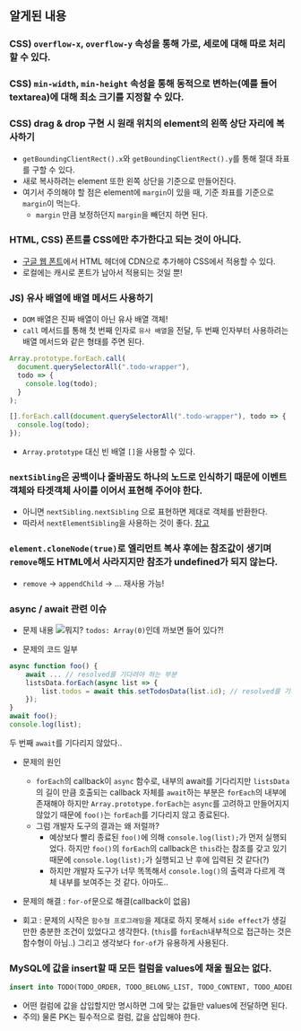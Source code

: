 ## 알게된 내용

### CSS) `overflow-x`, `overflow-y` 속성을 통해 가로, 세로에 대해 따로 처리할 수 있다.

### CSS) `min-width`, `min-height` 속성을 통해 동적으로 변하는(예를 들어 textarea)에 대해 최소 크기를 지정할 수 있다.

### CSS) drag & drop 구현 시 원래 위치의 element의 왼쪽 상단 자리에 복사하기

- `getBoundingClientRect().x`와 `getBoundingClientRect().y`를 통해 절대 좌표를 구할 수 있다.
- 새로 복사하려는 element 또한 왼쪽 상단을 기준으로 만들어진다.
- 여기서 주의해야 할 점은 element에 `margin`이 있을 때, 기준 좌표를 기준으로 `margin`이 먹는다.
  - `margin` 만큼 보정하던지 `margin`을 빼던지 하면 된다.

### HTML, CSS) 폰트를 CSS에만 추가한다고 되는 것이 아니다.

- [구글 웹 폰트](https://fonts.google.com/)에서 HTML 헤더에 CDN으로 추가해야 CSS에서 적용할 수 있다.
- 로컬에는 캐시로 폰트가 남아서 적용되는 것일 뿐!

### JS) 유사 배열에 배열 메서드 사용하기

- `DOM` 배열은 진짜 배열이 아닌 유사 배열 객체!
- `call` 메서드를 통해 첫 번째 인자로 `유사 배열`을 전달, 두 번째 인자부터 사용하려는 배열 메서드와 같은 형태를 주면 된다.

```javascript
Array.prototype.forEach.call(
  document.querySelectorAll(".todo-wrapper"),
  todo => {
    console.log(todo);
  }
);
```

```javascript
[].forEach.call(document.querySelectorAll(".todo-wrapper"), todo => {
  console.log(todo);
});
```

- `Array.prototype` 대신 빈 배열 `[]`을 사용할 수 있다.

### `nextSibling`은 공백이나 줄바꿈도 하나의 노드로 인식하기 때문에 이벤트객체와 타겟객체 사이를 이어서 표현해 주어야 한다.

- 아니면 `nextSibling.nextSibling` 으로 표현하면 제대로 객체를 반환한다.
- 따라서 `nextElementSibling`을 사용하는 것이 좋다.
  [참고](https://iamawebdeveloper.tistory.com/58)

### `element.cloneNode(true)`로 엘리먼트 복사 후에는 참조값이 생기며 `remove`해도 HTML에서 사라지지만 참조가 undefined가 되지 않는다.

- `remove` -> `appendChild` -> ... 재사용 가능!

### async / await 관련 이슈

- 문제 내용
  ![뭐지?](https://user-images.githubusercontent.com/47619140/66378891-67d55300-e9ef-11e9-983e-7172a85692d1.png)
  `todos: Array(0)`인데 까보면 들어 있다?!

- 문제의 코드 일부

```javascript
async function foo() {
    await ... // resolved를 기다려야 하는 부분
    listsData.forEach(async list => {
        list.todos = await this.setTodosData(list.id); // resolved를 기다릴 것으로 예상했던 부분
    });
}
await foo();
console.log(list);
```

두 번째 `await`를 기다리지 않았다..

- 문제의 원인

  - `forEach`의 callback이 `async` 함수로, 내부의 await를 기다리지만 `listsData`의 길이 만큼 호출되는 callback 자체를 `await`하는 부분은 `forEach`의 내부에 존재해야 하지만 `Array.prototype.forEach`는 `async`를 고려하고 만들어지지 않았기 때문에 `foo()`는 `forEach`를 기다리지 않고 종료된다.
  - 그럼 개발자 도구의 결과는 왜 저럴까?
    - 예상보다 빨리 종료된 `foo()`에 의해 `console.log(list);`가 먼저 실행되었다. 하지만 `foo()`의 `forEach`의 callback은 `this`라는 참조를 갖고 있기 때문에 `console.log(list);`가 실행되고 난 후에 입력된 것 같다(?)
    - 하지만 개발자 도구가 너무 똑똑해서 `console.log()`의 출력과 다르게 객체 내부를 보여주는 것 같다. 아마도..

- 문제의 해결 : `for-of`문으로 해결(callback이 없음)

- 회고 : 문제의 시작은 `함수형 프로그래밍`을 제대로 하지 못해서 `side effect`가 생길 만한 충분한 조건이 있었다고 생각한다. (`this`를 `forEach`내부적으로 접근하는 것은 함수형이 아님..) 그리고 생각보다 `for-of`가 유용하게 사용된다.

### MySQL에 값을 insert할 때 모든 컬럼을 values에 채울 필요는 없다.

```sql
insert into TODO(TODO_ORDER, TODO_BELONG_LIST, TODO_CONTENT, TODO_ADDED_BY) values(1, 1, '123', 'admin');
```

- 어떤 컬럼에 값을 삽입할지만 명시하면 그에 맞는 값들만 values에 전달하면 된다.
- 주의) 물론 PK는 필수적으로 컬럼, 값을 삽입해야 한다.

